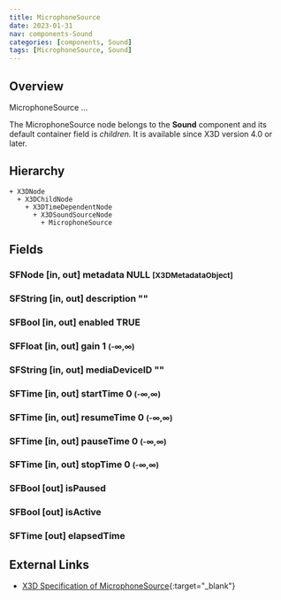 ```yaml
---
title: MicrophoneSource
date: 2023-01-31
nav: components-Sound
categories: [components, Sound]
tags: [MicrophoneSource, Sound]
---
```

<style>
.post h3 {
   word-spacing: 0.2em;
}
</style>

## Overview

MicrophoneSource ...

The MicrophoneSource node belongs to the **Sound** component and its default container field is *children.* It is available since X3D version 4.0 or later.

## Hierarchy

```
+ X3DNode
  + X3DChildNode
    + X3DTimeDependentNode
      + X3DSoundSourceNode
        + MicrophoneSource
```

## Fields

### SFNode [in, out] **metadata** NULL <small>[X3DMetadataObject]</small>

### SFString [in, out] **description** ""

### SFBool [in, out] **enabled** TRUE

### SFFloat [in, out] **gain** 1 <small>(-∞,∞)</small>

### SFString [in, out] **mediaDeviceID** ""

### SFTime [in, out] **startTime** 0 <small>(-∞,∞)</small>

### SFTime [in, out] **resumeTime** 0 <small>(-∞,∞)</small>

### SFTime [in, out] **pauseTime** 0 <small>(-∞,∞)</small>

### SFTime [in, out] **stopTime** 0 <small>(-∞,∞)</small>

### SFBool [out] **isPaused**

### SFBool [out] **isActive**

### SFTime [out] **elapsedTime**

## External Links

- [X3D Specification of MicrophoneSource](https://www.web3d.org/documents/specifications/19775-1/V4.0/Part01/components/sound.html#MicrophoneSource){:target="_blank"}
